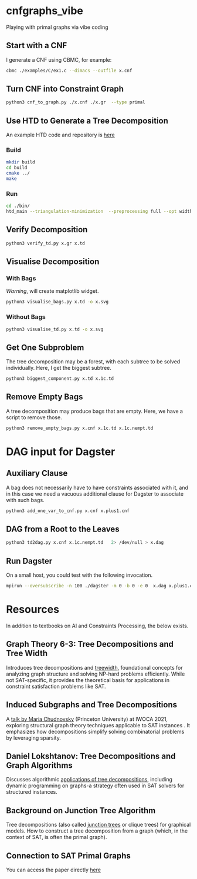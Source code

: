 # cnfgraphs_vibe

Playing with primal graphs via vibe coding 

## Start with a CNF

I generate a CNF using CBMC, for example:

```bash
cbmc ./examples/C/ex1.c --dimacs --outfile x.cnf
```

## Turn CNF into Constraint Graph

```bash
python3 cnf_to_graph.py ./x.cnf ./x.gr  --type primal
```

## Use HTD to Generate a Tree Decomposition

An example HTD code and repository is [here](https://github.com/mabseher/htd)

### Build

```bash
mkdir build
cd build
cmake ../
make
```
### Run

```bash
cd ./bin/
htd_main --triangulation-minimization  --preprocessing full --opt width --strategy min-degree < x.gr > x.td
```

## Verify Decomposition

```bash
python3 verify_td.py x.gr x.td
```

## Visualise Decomposition

### With Bags

*Warning*, will create matplotlib widget.

```bash
python3 visualise_bags.py x.td -o x.svg
```

### Without Bags

```bash
python3 visualise_td.py x.td -o x.svg
```

## Get One Subproblem

The tree decomposition may be a forest, with each subtree to be solved individually. Here, I get the biggest subtree. 

```bash
python3 biggest_component.py x.td x.1c.td
```

## Remove Empty Bags

A tree decomposition may produce bags that are empty. Here, we have a script to remove those. 

```bash
python3 remove_empty_bags.py x.cnf x.1c.td x.1c.nempt.td
```

# DAG input for Dagster

## Auxiliary Clause

A bag does not necessarily have to have constraints associated with it, and in this case we need a vacuous additional clause for Dagster to associate with such bags. 

```bash
python3 add_one_var_to_cnf.py x.cnf x.plus1.cnf
```

## DAG from a Root to the Leaves

```bash
python3 td2dag.py x.cnf x.1c.nempt.td   2> /dev/null > x.dag
```

## Run Dagster

On a small host, you could test with the following invocation.

```bash
mpirun --oversubscribe -n 100 ./dagster -m 0 -b 0 -e 0  x.dag x.plus1.cnf
```

# Resources

In addition to textbooks on AI and Constraints Processing, the below exists.

## Graph Theory 6-3: Tree Decompositions and Tree Width 
 
Introduces tree decompositions and [treewidth](https://www.youtube.com/watch?v=gCZrasaG0vA), foundational concepts for analyzing graph structure and solving NP-hard problems efficiently. While not SAT-specific, it provides the theoretical basis for applications in constraint satisfaction problems like SAT.

## Induced Subgraphs and Tree Decompositions

A [talk by Maria Chudnovsky](https://youtu.be/cF7fJT7iFnM?si=tyiq0foWp1pt1CKb&t=717) (Princeton University) at IWOCA 2021, exploring structural graph theory techniques applicable to SAT instances . It emphasizes how decompositions simplify solving combinatorial problems by leveraging sparsity.

## Daniel Lokshtanov: Tree Decompositions and Graph Algorithms

Discusses algorithmic [applications of tree decompositions](https://www.youtube.com/watch?v=AW3MVauVrik), including dynamic programming on graphs-a strategy often used in SAT solvers for structured instances.

## Background on Junction Tree Algorithm

Tree decompositions (also called [junction trees](https://youtu.be/d8tKC5vxVv8?si=HhN_iJO72-0SfaHW) or clique trees) for graphical models. How to construct a tree decomposition from a graph (which, in the context of SAT, is often the primal graph).

## Connection to SAT Primal Graphs

You can access the paper directly [here](https://pageperso.lis-lab.fr/cyril.terrioux/en/publis/ictai2009a.pdf)
